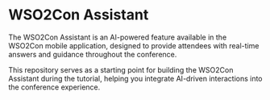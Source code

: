 # WSO2Con Assistant

The WSO2Con Assistant is an AI-powered feature available in the WSO2Con mobile application, designed to provide attendees with real-time answers and guidance throughout the conference.

This repository serves as a starting point for building the WSO2Con Assistant during the tutorial, helping you integrate AI-driven interactions into the conference experience.






